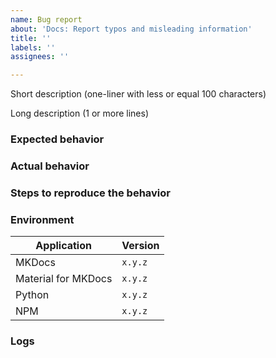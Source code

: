 ```yaml
---
name: Bug report
about: 'Docs: Report typos and misleading information'
title: ''
labels: ''
assignees: ''

---
```


<!--
Thanks for your bug report!

We kindly ask you to…

-   Fill out the following sections as good as you can
-   Remove unnecessary/empty sections
-   Post code/logs as text (using proper markup)
-   Do not post screenshots of code/logs
-   Do not post any passwords/secrets/private data
-   Paste only excerpts from the logs which seem to be useful for further investigation
-   Create a private Gist and link it in the description if you have multiple (log) files
-->

Short description (one-liner with less or equal 100 characters)

Long description (1 or more lines)

### Expected behavior

<!-- Insert text -->

### Actual behavior

<!-- Insert text -->

### Steps to reproduce the behavior

<!-- Insert text -->

### Environment

| Application           | Version   |
| --------------------- | --------- |
| MKDocs                | `x.y.z`   |
| Material for MKDocs   | `x.y.z`   |
| Python                | `x.y.z`   |
| NPM                   | `x.y.z`   |

### Logs

<!-- Insert text -->
